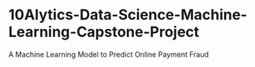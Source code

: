 # 10Alytics-Data-Science-Machine-Learning-Capstone-Project
A Machine Learning Model to Predict Online Payment Fraud

